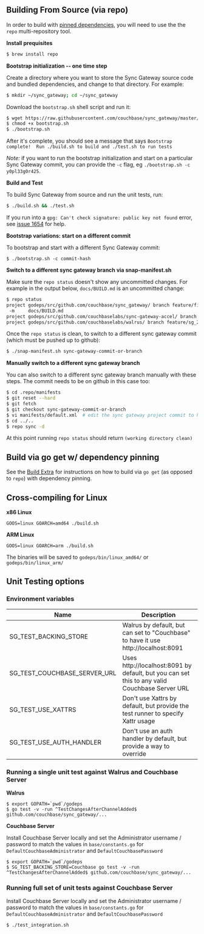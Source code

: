 
Building From Source (via repo)
-------------------------------

In order to build with [pinned dependencies](https://github.com/couchbase/sync_gateway/blob/master/manifest/default.xml), you will need to use the the `repo` multi-repository tool.

**Install prequisites**

```bash
$ brew install repo
```

**Bootstrap initialization -- one time step**

Create a directory where you want to store the Sync Gateway source code and bundled dependencies, and change to that directory.  For example:

```bash
$ mkdir ~/sync_gateway; cd ~/sync_gateway 
```

Download the `bootstrap.sh` shell script and run it:

```bash
$ wget https://raw.githubusercontent.com/couchbase/sync_gateway/master/bootstrap.sh
$ chmod +x bootstrap.sh
$ ./bootstrap.sh
```

After it's complete, you should see a message that says `Bootstrap complete!  Run ./build.sh to build and ./test.sh to run tests`

*Note:* if you want to run the bootstrap initialization and start on a particular Sync Gateway commit, you can provide the `-c` flag, eg `./bootstrap.sh -c y0pl33g0r425`.  

**Build and Test**

To build Sync Gateway from source and run the unit tests, run:

```bash
$ ./build.sh && ./test.sh
```

If you run into a `gpg: Can't check signature: public key not found` error, see [issue 1654](https://github.com/couchbase/sync_gateway/issues/1654) for help.

**Bootstrap variations: start on a different commit**

To bootstrap and start with a different Sync Gateway commit:

```
$ ./bootstrap.sh -c commit-hash
```

**Switch to a different sync gateway branch via snap-manifest.sh**

Make sure the `repo status` doesn't show any uncommitted changes.  For example in the output below, `docs/BUILD.md` is an uncommitted change:

```bash
$ repo status
project godeps/src/github.com/couchbase/sync_gateway/ branch feature/fix_snap_manifest_rebased
 -m     docs/BUILD.md
project godeps/src/github.com/couchbaselabs/sync-gateway-accel/ branch master
project godeps/src/github.com/couchbaselabs/walrus/ branch feature/sg_2418_sgbucket_interface
```

Once the `repo status` is clean, to switch to a different sync gateway commit (which must be pushed up to github):

```bash
$ ./snap-manifest.sh sync-gateway-commit-or-branch
```

**Manually switch to a different sync gateway branch**

You can also switch to a different sync gateway branch manually with these steps.  The commit needs to be on github in this case too:

```bash
$ cd .repo/manifests
$ git reset --hard
$ git fetch
$ git checkout sync-gateway-commit-or-branch
$ vi manifests/default.xml  # edit the sync gateway project commit to have same commit hash as sync-gateway-commit-or-branch
$ cd ../..
$ repo sync -d
```

At this point running `repo status` should return `(working directory clean)`


Build via go get w/ dependency pinning
--------------------------------------

See the [Build Extra](BUILD_EXTRA.md) for instructions on how to build via `go get` (as opposed to `repo`) with dependency pinning.


Cross-compiling for Linux
--------------------------

**x86 Linux**

```
GOOS=linux GOARCH=amd64 ./build.sh
```

**ARM Linux**

```
GOOS=linux GOARCH=arm ./build.sh
```

The binaries will be saved to `godeps/bin/linux_amd64/` or `godeps/bin/linux_arm/`

Unit Testing options
--------------------


### Environment variables

| Name  | Description |
| ------------- | ------------- |
| SG_TEST_BACKING_STORE  | Walrus by default, but can set to "Couchbase" to have it use http://localhost:8091  |
| SG_TEST_COUCHBASE_SERVER_URL  | Uses http://localhost:8091 by default, but you can set this to any valid Couchbase Server URL  |
| SG_TEST_USE_XATTRS  | Don't use Xattrs by default, but provide the test runner to specify Xattr usage  |
| SG_TEST_USE_AUTH_HANDLER  | Don't use an auth handler by default, but provide a way to override  |


### Running a single unit test against Walrus and Couchbase Server

**Walrus**

```
$ export GOPATH=`pwd`/godeps
$ go test -v -run ^TestChangesAfterChannelAdded$ github.com/couchbase/sync_gateway/...
```

**Couchbase Server**

Install Couchbase Server locally and set the Administrator username / password to match the values in `base/constants.go` for `DefaultCouchbaseAdministrator` and `DefaultCouchbasePassword`

```
$ export GOPATH=`pwd`/godeps
$ SG_TEST_BACKING_STORE=Couchbase go test -v -run ^TestChangesAfterChannelAdded$ github.com/couchbase/sync_gateway/...
```

### Running full set of unit tests against Couchbase Server

Install Couchbase Server locally and set the Administrator username / password to match the values in `base/constants.go` for `DefaultCouchbaseAdministrator` and `DefaultCouchbasePassword`

```
$ ./test_integration.sh
```



